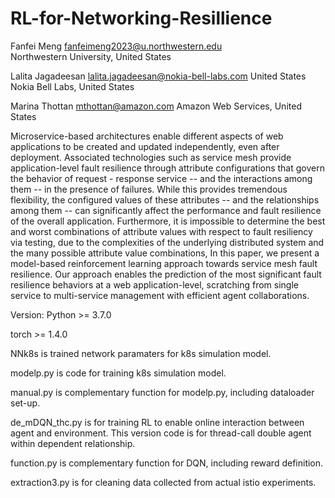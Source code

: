 # RL-for-Networking-Resillience
Fanfei Meng	fanfeimeng2023@u.northwestern.edu		
Northwestern University, United States

Lalita Jagadeesan	lalita.jagadeesan@nokia-bell-labs.com	United States	
Nokia Bell Labs, United States

Marina Thottan	mthottan@amazon.com
Amazon Web Services, United States

Microservice-based architectures enable different aspects of web applications to be created and updated independently, even after deployment. Associated technologies such as service mesh provide application-level fault resilience through attribute configurations that govern the behavior of request - response service -- and the interactions among them -- in the presence of failures. While this provides tremendous flexibility, the configured values of these attributes -- and the relationships among them -- can significantly affect the performance and fault resilience of the overall application. Furthermore, it is impossible to determine the best and worst combinations of attribute values with respect to fault resiliency via testing, due to the complexities of the underlying distributed system and the many possible attribute value combinations,  In this paper, we present a model-based reinforcement learning approach towards  service mesh fault resilience.  Our approach enables the prediction of the most significant fault resilience behaviors at a web application-level, scratching from single service to multi-service management with efficient agent collaborations.

Version:
Python >= 3.7.0

torch >= 1.4.0

NNk8s is trained network paramaters for k8s simulation model.

modelp.py is code for training k8s simulation model.

manual.py is complementary function for modelp.py, including dataloader set-up.

de_mDQN_thc.py is for training RL to enable online interaction between agent and environment. This version code is for thread-call double agent within dependent relationship.

function.py is complementary function for DQN, including reward definition.

extraction3.py is for cleaning data collected from actual istio experiments.

